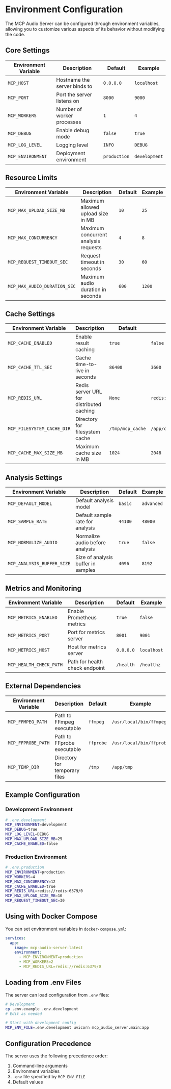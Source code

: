 # Environment Configuration

The MCP Audio Server can be configured through environment variables, allowing you to customize various aspects of its behavior without modifying the code.

## Core Settings

| Environment Variable | Description | Default | Example |
|----------------------|-------------|---------|---------|
| `MCP_HOST` | Hostname the server binds to | `0.0.0.0` | `localhost` |
| `MCP_PORT` | Port the server listens on | `8000` | `9000` |
| `MCP_WORKERS` | Number of worker processes | `1` | `4` |
| `MCP_DEBUG` | Enable debug mode | `false` | `true` |
| `MCP_LOG_LEVEL` | Logging level | `INFO` | `DEBUG` |
| `MCP_ENVIRONMENT` | Deployment environment | `production` | `development` |

## Resource Limits

| Environment Variable | Description | Default | Example |
|----------------------|-------------|---------|---------|
| `MCP_MAX_UPLOAD_SIZE_MB` | Maximum allowed upload size in MB | `10` | `25` |
| `MCP_MAX_CONCURRENCY` | Maximum concurrent analysis requests | `4` | `8` |
| `MCP_REQUEST_TIMEOUT_SEC` | Request timeout in seconds | `30` | `60` |
| `MCP_MAX_AUDIO_DURATION_SEC` | Maximum audio duration in seconds | `600` | `1200` |

## Cache Settings

| Environment Variable | Description | Default | Example |
|----------------------|-------------|---------|---------|
| `MCP_CACHE_ENABLED` | Enable result caching | `true` | `false` |
| `MCP_CACHE_TTL_SEC` | Cache time-to-live in seconds | `86400` | `3600` |
| `MCP_REDIS_URL` | Redis server URL for distributed caching | `None` | `redis://localhost:6379/0` |
| `MCP_FILESYSTEM_CACHE_DIR` | Directory for filesystem cache | `/tmp/mcp_cache` | `/app/cache` |
| `MCP_CACHE_MAX_SIZE_MB` | Maximum cache size in MB | `1024` | `2048` |

## Analysis Settings

| Environment Variable | Description | Default | Example |
|----------------------|-------------|---------|---------|
| `MCP_DEFAULT_MODEL` | Default analysis model | `basic` | `advanced` |
| `MCP_SAMPLE_RATE` | Default sample rate for analysis | `44100` | `48000` |
| `MCP_NORMALIZE_AUDIO` | Normalize audio before analysis | `true` | `false` |
| `MCP_ANALYSIS_BUFFER_SIZE` | Size of analysis buffer in samples | `4096` | `8192` |

## Metrics and Monitoring

| Environment Variable | Description | Default | Example |
|----------------------|-------------|---------|---------|
| `MCP_METRICS_ENABLED` | Enable Prometheus metrics | `true` | `false` |
| `MCP_METRICS_PORT` | Port for metrics server | `8001` | `9001` |
| `MCP_METRICS_HOST` | Host for metrics server | `0.0.0.0` | `localhost` |
| `MCP_HEALTH_CHECK_PATH` | Path for health check endpoint | `/health` | `/healthz` |

## External Dependencies

| Environment Variable | Description | Default | Example |
|----------------------|-------------|---------|---------|
| `MCP_FFMPEG_PATH` | Path to FFmpeg executable | `ffmpeg` | `/usr/local/bin/ffmpeg` |
| `MCP_FFPROBE_PATH` | Path to FFprobe executable | `ffprobe` | `/usr/local/bin/ffprobe` |
| `MCP_TEMP_DIR` | Directory for temporary files | `/tmp` | `/app/tmp` |

## Example Configuration

### Development Environment

```bash
# .env.development
MCP_ENVIRONMENT=development
MCP_DEBUG=true
MCP_LOG_LEVEL=DEBUG
MCP_MAX_UPLOAD_SIZE_MB=25
MCP_CACHE_ENABLED=false
```

### Production Environment

```bash
# .env.production
MCP_ENVIRONMENT=production
MCP_WORKERS=4
MCP_MAX_CONCURRENCY=12
MCP_CACHE_ENABLED=true
MCP_REDIS_URL=redis://redis:6379/0
MCP_MAX_UPLOAD_SIZE_MB=10
MCP_REQUEST_TIMEOUT_SEC=30
```

## Using with Docker Compose

You can set environment variables in `docker-compose.yml`:

```yaml
services:
  app:
    image: mcp-audio-server:latest
    environment:
      - MCP_ENVIRONMENT=production
      - MCP_WORKERS=2
      - MCP_REDIS_URL=redis://redis:6379/0
```

## Loading from .env Files

The server can load configuration from `.env` files:

```bash
# Development
cp .env.example .env.development
# Edit as needed

# Start with development config
MCP_ENV_FILE=.env.development uvicorn mcp_audio_server.main:app
```

## Configuration Precedence

The server uses the following precedence order:

1. Command-line arguments
2. Environment variables
3. `.env` file specified by `MCP_ENV_FILE`
4. Default values
